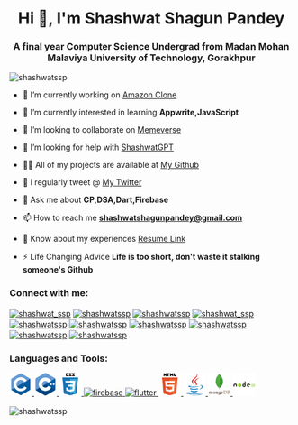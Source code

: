 <h1 align="center">Hi 👋, I'm Shashwat Shagun Pandey</h1>
<h3 align="center">A final year Computer Science Undergrad from Madan Mohan Malaviya University of Technology, Gorakhpur</h3>

<p align="left"> <img src="https://komarev.com/ghpvc/?username=shashwatssp&label=Profile%20views&color=0e75b6&style=flat" alt="shashwatssp" /> </p>

- 🔭 I’m currently working on [Amazon Clone](https://github.com/shashwatssp/amazon_clone)

- 🌱 I’m currently interested in learning **Appwrite,JavaScript**

- 👯 I’m looking to collaborate on [Memeverse](https://github.com/shashwatssp/memeverse)

- 🤝 I’m looking for help with [ShashwatGPT](https://github.com/shashwatssp/shashwatGPT)

- 👨‍💻 All of my projects are available at [My Github](https://github.com/shashwatssp?tab=repositories)

- 📝 I regularly tweet @ [My Twitter](https://twitter.com/Shashwat_ssp)

- 💬 Ask me about **CP,DSA,Dart,Firebase**

- 📫 How to reach me **shashwatshagunpandey@gmail.com**

- 📄 Know about my experiences [Resume Link](https://drive.google.com/file/d/1US4fFwthP2SaqBZAdJ4TZal2Vv_ZT3ES/view)

- ⚡ Life Changing Advice **Life is too short, don't waste it stalking someone's Github**

<h3 align="left">Connect with me:</h3>
<p align="left">
<a href="https://twitter.com/shashwat_ssp" target="blank"><img align="center" src="https://raw.githubusercontent.com/rahuldkjain/github-profile-readme-generator/master/src/images/icons/Social/twitter.svg" alt="shashwat_ssp" height="30" width="40" /></a>
<a href="https://linkedin.com/in/shashwatssp" target="blank"><img align="center" src="https://raw.githubusercontent.com/rahuldkjain/github-profile-readme-generator/master/src/images/icons/Social/linked-in-alt.svg" alt="shashwatssp" height="30" width="40" /></a>
<a href="https://stackoverflow.com/users/shashwatssp" target="blank"><img align="center" src="https://raw.githubusercontent.com/rahuldkjain/github-profile-readme-generator/master/src/images/icons/Social/stack-overflow.svg" alt="shashwatssp" height="30" width="40" /></a>
<a href="https://instagram.com/shashwat_ssp" target="blank"><img align="center" src="https://raw.githubusercontent.com/rahuldkjain/github-profile-readme-generator/master/src/images/icons/Social/instagram.svg" alt="shashwat_ssp" height="30" width="40" /></a>
<a href="https://www.codechef.com/users/shashwatssp" target="blank"><img align="center" src="https://cdn.jsdelivr.net/npm/simple-icons@3.1.0/icons/codechef.svg" alt="shashwatssp" height="30" width="40" /></a>
<a href="https://www.hackerrank.com/shashwatssp" target="blank"><img align="center" src="https://raw.githubusercontent.com/rahuldkjain/github-profile-readme-generator/master/src/images/icons/Social/hackerrank.svg" alt="shashwatssp" height="30" width="40" /></a>
<a href="https://codeforces.com/profile/shashwatssp" target="blank"><img align="center" src="https://raw.githubusercontent.com/rahuldkjain/github-profile-readme-generator/master/src/images/icons/Social/codeforces.svg" alt="shashwatssp" height="30" width="40" /></a>
<a href="https://www.leetcode.com/shashwatssp" target="blank"><img align="center" src="https://raw.githubusercontent.com/rahuldkjain/github-profile-readme-generator/master/src/images/icons/Social/leet-code.svg" alt="shashwatssp" height="30" width="40" /></a>
<a href="https://www.hackerearth.com/shashwatssp" target="blank"><img align="center" src="https://raw.githubusercontent.com/rahuldkjain/github-profile-readme-generator/master/src/images/icons/Social/hackerearth.svg" alt="shashwatssp" height="30" width="40" /></a>
<a href="https://auth.geeksforgeeks.org/user/shashwatssp" target="blank"><img align="center" src="https://raw.githubusercontent.com/rahuldkjain/github-profile-readme-generator/master/src/images/icons/Social/geeks-for-geeks.svg" alt="shashwatssp" height="30" width="40" /></a>
</p>

<h3 align="left">Languages and Tools:</h3>
<p align="left"> <a href="https://www.cprogramming.com/" target="_blank" rel="noreferrer"> <img src="https://raw.githubusercontent.com/devicons/devicon/master/icons/c/c-original.svg" alt="c" width="40" height="40"/> </a> <a href="https://www.w3schools.com/cpp/" target="_blank" rel="noreferrer"> <img src="https://raw.githubusercontent.com/devicons/devicon/master/icons/cplusplus/cplusplus-original.svg" alt="cplusplus" width="40" height="40"/> </a> <a href="https://www.w3schools.com/css/" target="_blank" rel="noreferrer"> <img src="https://raw.githubusercontent.com/devicons/devicon/master/icons/css3/css3-original-wordmark.svg" alt="css3" width="40" height="40"/> </a> <a href="https://firebase.google.com/" target="_blank" rel="noreferrer"> <img src="https://www.vectorlogo.zone/logos/firebase/firebase-icon.svg" alt="firebase" width="40" height="40"/> </a> <a href="https://flutter.dev" target="_blank" rel="noreferrer"> <img src="https://www.vectorlogo.zone/logos/flutterio/flutterio-icon.svg" alt="flutter" width="40" height="40"/> </a> <a href="https://www.w3.org/html/" target="_blank" rel="noreferrer"> <img src="https://raw.githubusercontent.com/devicons/devicon/master/icons/html5/html5-original-wordmark.svg" alt="html5" width="40" height="40"/> </a> <a href="https://www.java.com" target="_blank" rel="noreferrer"> <img src="https://raw.githubusercontent.com/devicons/devicon/master/icons/java/java-original.svg" alt="java" width="40" height="40"/> </a> <a href="https://www.mongodb.com/" target="_blank" rel="noreferrer"> <img src="https://raw.githubusercontent.com/devicons/devicon/master/icons/mongodb/mongodb-original-wordmark.svg" alt="mongodb" width="40" height="40"/> </a> <a href="https://nodejs.org" target="_blank" rel="noreferrer"> <img src="https://raw.githubusercontent.com/devicons/devicon/master/icons/nodejs/nodejs-original-wordmark.svg" alt="nodejs" width="40" height="40"/> </a> </p>

<p><img align="center" src="https://github-readme-stats.vercel.app/api/top-langs?username=shashwatssp&show_icons=true&locale=en&layout=compact" alt="shashwatssp" /></p>
